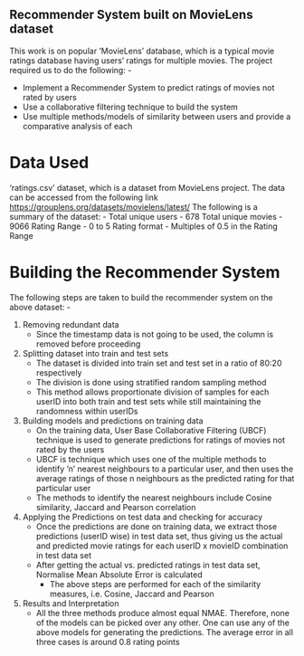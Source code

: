 ## Recommender System built on MovieLens dataset

This work is on popular ‘MovieLens’ database, which is a typical movie ratings database having users’ ratings for multiple movies. The project required us to do the following: -
 - Implement a Recommender System to predict ratings of movies not rated by users
 - Use a collaborative filtering technique to build the system
 - Use multiple methods/models of similarity between users and provide a comparative analysis of each

# Data Used
‘ratings.csv’ dataset, which is a dataset from MovieLens project. The data can be accessed from the following link
https://grouplens.org/datasets/movielens/latest/
The following is a summary of the dataset: -
Total unique users - 678
Total unique movies - 9066
Rating Range - 0 to 5
Rating format - Multiples of 0.5 in the Rating Range

# Building the Recommender System
The following steps are taken to build the recommender system on the above dataset: -
 1. Removing redundant data
    - Since the timestamp data is not going to be used, the column is removed before proceeding
 2. Splitting dataset into train and test sets
    - The dataset is divided into train set and test set in a ratio of 80:20 respectively
    - The division is done using stratified random sampling method
    - This method allows proportionate division of samples for each userID into both train and test sets while still   maintaining the randomness within userIDs
 3. Building models and predictions on training data
    - On the training data, User Base Collaborative Filtering (UBCF) technique is used to generate predictions for ratings of movies not rated by the users
    - UBCF is technique which uses one of the multiple methods to identify ’n’ nearest neighbours to a particular user, and then uses the average ratings of those n neighbours as the predicted rating for that particular user
    - The methods to identify the nearest neighbours include Cosine similarity, Jaccard and Pearson correlation
 4. Applying the Predictions on test data and checking for accuracy
    - Once the predictions are done on training data, we extract those predictions (userID wise) in test data set, thus giving us the actual and predicted movie ratings for each userID x movieID combination in test data set
    - After getting the actual vs. predicted ratings in test data set, Normalise Mean Absolute Error is calculated
		- The above steps are performed for each of the similarity measures, i.e. Cosine, Jaccard and Pearson
 5. Results and Interpretation
    - All the three methods produce almost equal NMAE. Therefore, none of the models can be picked over any other. One can use any of the above models for generating the predictions. The average error in all three cases is around 0.8 rating points
